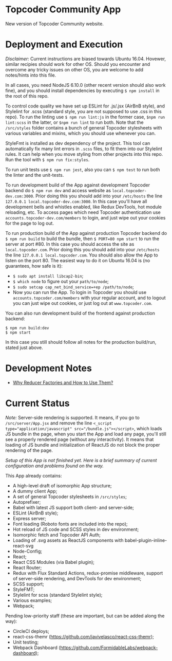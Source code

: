 # Topcoder Community App
New version of Topcoder Community website.

# Deployment and Execution

*Disclaimer:* Current instructions are biased towards Ubuntu 16.04. Hovewer, similar recipies should work for other OS. Should you encounter and overcome any tricky issues on other OS, you are welcome to add notes/hints into this file.

In all cases, you need NodeJS 6.10.0 (other recent version should also work fine), and you should install dependencies by executing `$ npm install` in the root of this repo.

To control code quality we have set up ESLint for .js/.jsx (AirBnB style), and Stylelint for .scss (standard style, you are not supposed to use .css in this repo). To run the linting use `$ npm run lint:js` in the former case, `$npm run lint:scss` in the latter, or `$npm run lint` to run both. Note that the `/src/styles` folder contains a bunch of general Topcoder stylesheets with various variables and mixins, which you should use whenever you can.

StyleFmt is installed as dev dependency of the project. This tool can automatically fix many lint errors in `.scss` files, to fit them into our Stylelint rules. It can help when you move styling from other projects into this repo. Run the tool with `$ npm run fix:styles`.

To run unit tests use `$ npm run jest`, also you can `$ npm test` to run both the linter and the unit-tests.

To run development build of the App against development Topcoder backend do `$ npm run dev` and access website as `local.topcoder-dev.com:3000`. Prior doing this you should add into your `/etc/hosts` the line `127.0.0.1 local.topcoder-dev.com:3000`. In this case you'll have all development bells and whistles enabled, like Redux DevTools, hot module reloading, etc. To access pages which need Topcoder authentication use `accounts.topcoder-dev.com/members` to login, and just wipe out your cookies for the page to log out.

To run production build of the App against production Topcoder backend do `$ npm run build` to build the bundle, then `$ PORT=80 npm start` to run the server at port #80. In this case you should access the site as `local.topcoder.com`. Prior doing this you should add into your `/etc/hosts` the line `127.0.0.1 local.topcoder.com`. You should also allow the App to listen on the port 80. The easiest way to do it on Ubuntu 16.04 is (no guarantees, how safe is it):
- `$ sudo apt install libcap2-bin`;
- `$ which node` to figure out your `path/to/node`;
- `$ sudo setcap cap_net_bind_service=+ep /path/to/node`;
- Now you can run the App.
To login in Topcoder you should use `accounts.topcoder.com/members` with your regular account, and to logout you can just wipe out cookies, or just log out at `www.topcoder.com`.

You can also run development build of the frontend against production backend:
```
$ npm run build:dev
$ npm start
```
In this case you still should follow all notes for the production build/run, stated just above.

# Development Notes

-   [Why Reducer Factories and How to Use Them?](docs/why-reducer-factories-and-how-to-use-them.md)

# Current Status

*Note:* Server-side rendering is supported. It means, if you go to `/src/server/App.jsx` and remove the line `<_script type="application/javascript" src="/bundle.js"></script>`, which loads JS bundle in the page, when you start the App and load any page, you'll still see a properly rendered page (without any interactivity). It means that loading of JS bundle and initialization of ReactJS do not block the proper rendering of the page.

*Setup of this App is not finished yet. Here is a brief summary of current configuration and problems found on the way.*

This App already contains:
- A high-level draft of isomorphic App structure;
- A dummy client App;
- A set of general Topcoder stylesheets in `/src/styles`;
- Autoprefixer;
- Babel with latest JS support both client- and server-side;
- ESLint (AirBnB style);
- Express server;
- Font loading (Roboto fonts are included into the repo);
- Hot reload of JS code and SCSS styles in dev environment;
- Isomorphic fetch and Topcoder API Auth;
- Loading of .svg assets as ReactJS components with babel-plugin-inline-react-svg
- Node-Config;
- React;
- React CSS Modules (via Babel plugin);
- React Router;
- Redux with Flux Standard Actions, redux-promise middleware, support of server-side rendering, and DevTools for dev environment;
- SCSS support;
- StyleFMT;
- Stylelint for scss (standard Stylelint style);
- Various examples;
- Webpack;

Pending low-priority staff (these are important, but can be added along the way):
- CircleCI deploys;
- react-css-themr (https://github.com/javivelasco/react-css-themr);
- Unit testing;
- Webpack Dashboard (https://github.com/FormidableLabs/webpack-dashboard);
